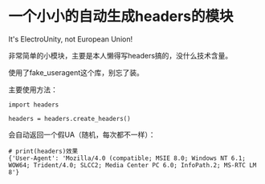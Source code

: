 # 一个小小的自动生成headers的模块
It's ElectroUnity, not European Union!

非常简单的小模块，主要是本人懒得写headers搞的，没什么技术含量。

使用了fake_useragent这个库，别忘了装。

主要使用方法：
```
import headers

headers = headers.create_headers()
```
会自动返回一个假UA（随机，每次都不一样）：
```
# print(headers)效果
{'User-Agent': 'Mozilla/4.0 (compatible; MSIE 8.0; Windows NT 6.1; WOW64; Trident/4.0; SLCC2; Media Center PC 6.0; InfoPath.2; MS-RTC LM 8'}
```
